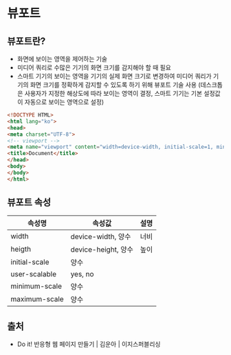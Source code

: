 # 뷰포트

## 뷰포트란?

* 화면에 보이는 영역을 제어하는 기술
* 미디어 쿼리로 수많은 기기의 화면 크기를 감지해야 할 때 필요
* 스마트 기기의 보이는 영역을 기기의 실제 화면 크기로 변경하여 미디어 쿼리가 기기의 화면 크기를 정확하게 감지할 수 있도록 하기 위해 뷰포트 기술 사용 (데스크톱은 사용자가 지정한 해상도에 따라 보이는 영역이 결정, 스마트 기기는 기본 설정값이 자동으로 보이는 영역으로 설정)

```html
<!DOCTYPE HTML>
<html lang="ko">
<head>
<meta charset="UTF-8">
<!-- viewport -->
<meta name="viewport" content="width=device-width, initial-scale=1, minimum-scale=1, maximum-scale=1, user-scalable=no">
<title>Document</title>
</head>
<body>
</body>
</html>
```

## 뷰포트 속성

| 속성명           | 속성값                | 설명 |
| ------------- | ------------------ | -- |
| width         | device-width, 양수   | 너비 |
| heigth        | device-height, 양수  | 높이 |
| initial-scale | 양수                 |    |
| user-scalable | yes, no            |    |
| minimum-scale | 양수                 |    |
| maximum-scale | 양수                 |    |

## 출처

* Do it! 반응형 웹 페이지 만들기 | 김운아 | 이지스퍼블리싱

